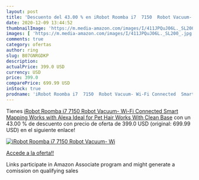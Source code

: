 ```yaml
---
layout: post
title: 'Descuento del 43.00 % en iRobot Roomba i7  7150  Robot Vacuum- Wi'
date: 2020-12-09 13:44:52
thumbnailImage: 'https://m.media-amazon.com/images/I/411JPQuJ06L._SL200_.jpg'
images: [ 'https://m.media-amazon.com/images/I/411JPQuJ06L._SL200_.jpg' ]
comments: true
category: ofertas
author: ring
slug: B07GNRGDKP
description:
actualPrice: 399.0 USD
currency: USD
price: 399.0
comparePrice: 699.99 USD
inStock: true
prodname: 'iRobot Roomba i7  7150  Robot Vacuum- Wi-Fi Connected  Smart Mapping  Works with Alexa  Ideal for Pet Hair  Works With Clean Base'
---
```


Tienes [iRobot Roomba i7  7150  Robot Vacuum- Wi-Fi Connected  Smart Mapping  Works with Alexa  Ideal for Pet Hair  Works With Clean Base](https://www.amazon.com/dp/B07GNRGDKP/?tag=tolees-20) con un 43.00 % de descuento con precio de oferta de 399.0 USD (original: 699.99 USD) en el siguiente enlace!

[![iRobot Roomba i7  7150  Robot Vacuum- Wi](https://m.media-amazon.com/images/I/411JPQuJ06L._SL200_.jpg)](https://www.amazon.com/dp/B07GNRGDKP/?tag=tolees-20)

[Accede a la oferta!!](https://www.amazon.com/dp/B07GNRGDKP/?tag=tolees-20)

Links participate in Amazon Associate program and might generate a comission on qualifying sales


